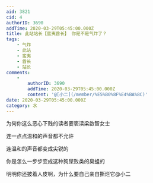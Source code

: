 ```yaml
---
aid: 3821
cid: 4
authorID: 3690
addTime: 2020-03-29T05:45:00.000Z
title: 此站站长【蛮夷酋长】 你是不是气炸了？
tags:
    - 气炸
    - 此站
    - 蛮夷
    - 酋长
    - 站长
comments:
    -
        authorID: 3690
        addTime: 2020-03-29T05:45:00.000Z
        content: '@[小二](/member/%E5%B0%8F%E4%BA%8C)'
date: 2020-03-29T05:45:00.000Z
category: 水
---
```


为何你这么恶心下贱的读者要亵渎梁啟智女士

连一点点温和的声音都不允许

连温和的声音都变成尖锐的

你是怎么一步步变成这种狗屎败类的臭蛆的

明明你还披着人皮啊，为什么要自己亲自撕烂它@小二
